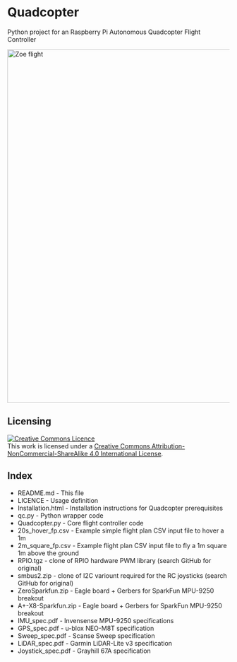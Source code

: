 Quadcopter
==========

Python project for an Raspberry Pi Autonomous Quadcopter Flight Controller

<a href="http://blog.pistuffing.co.uk/blog"><img src="http://blog.pistuffing.co.uk/wp-content/uploads/2016/01/DSC00975.jpg" alt="Zoe flight" width="800" /></a>

Licensing
---------
<a rel="license" href="http://creativecommons.org/licenses/by-nc-sa/4.0/"><img alt="Creative Commons Licence" style="border-width:0" src="https://i.creativecommons.org/l/by-nc-sa/4.0/88x31.png" /></a><br />This work is licensed under a <a rel="license" href="http://creativecommons.org/licenses/by-nc-sa/4.0/">Creative Commons Attribution-NonCommercial-ShareAlike 4.0 International License</a>.

Index
-----
<ul>
<li>README.md     - This file</li>
<li>LICENCE       - Usage definition</li>
<li>Installation.html - Installation instructions for Quadcopter prerequisites</li>
<li>qc.py         - Python wrapper code</li>
<li>Quadcopter.py - Core flight controller code</li>
<li>20s_hover_fp.csv - Example simple flight plan CSV input file to hover a 1m</li>
<li>2m_square_fp.csv - Example flight plan CSV input file to fly a 1m square 1m above the ground</li>
<li>RPIO.tgz      - clone of RPIO hardware PWM library (search GitHub for original)</li>
<li>smbus2.zip    - clone of I2C variount required for the RC joysticks (search GitHub for original)</li>
<li>ZeroSparkfun.zip - Eagle board + Gerbers for SparkFun MPU-9250 breakout</li>
<li>A+-X8-Sparkfun.zip - Eagle board + Gerbers for SparkFun MPU-9250 breakout</li>
<li>IMU_spec.pdf  - Invensense MPU-9250 specifications</li>
<li>GPS_spec.pdf  - u-blox NEO-M8T specification</li>
<li>Sweep_spec.pdf - Scanse Sweep specification</li>
<li>LiDAR_spec.pdf - Garmin LiDAR-Lite v3 specification</li>
<li>Joystick_spec.pdf - Grayhill 67A specification</li>
</ul>
